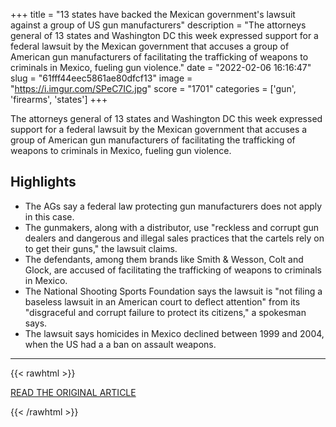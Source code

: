 +++
title = "13 states have backed the Mexican government's lawsuit against a group of US gun manufacturers"
description = "The attorneys general of 13 states and Washington DC this week expressed support for a federal lawsuit by the Mexican government that accuses a group of American gun manufacturers of facilitating the trafficking of weapons to criminals in Mexico, fueling gun violence."
date = "2022-02-06 16:16:47"
slug = "61fff44eec5861ae80dfcf13"
image = "https://i.imgur.com/SPeC7IC.jpg"
score = "1701"
categories = ['gun', 'firearms', 'states']
+++

The attorneys general of 13 states and Washington DC this week expressed support for a federal lawsuit by the Mexican government that accuses a group of American gun manufacturers of facilitating the trafficking of weapons to criminals in Mexico, fueling gun violence.

## Highlights

- The AGs say a federal law protecting gun manufacturers does not apply in this case.
- The gunmakers, along with a distributor, use "reckless and corrupt gun dealers and dangerous and illegal sales practices that the cartels rely on to get their guns," the lawsuit claims.
- The defendants, among them brands like Smith & Wesson, Colt and Glock, are accused of facilitating the trafficking of weapons to criminals in Mexico.
- The National Shooting Sports Foundation says the lawsuit is "not filing a baseless lawsuit in an American court to deflect attention" from its "disgraceful and corrupt failure to protect its citizens," a spokesman says.
- The lawsuit says homicides in Mexico declined between 1999 and 2004, when the US had a a ban on assault weapons.

---

{{< rawhtml >}}
  <p class="article-category">
    <a target="_blank" href="https://www.cnn.com/2022/02/06/us/mexico-lawsuit-us-gun-manufacturers/index.html?utm_term=link&amp;utm_medium=social&amp;utm_source=twCNN&amp;utm_content=2022-02-06T13%3A45%3A08">READ THE ORIGINAL ARTICLE</a>
  </p>
{{< /rawhtml >}}
